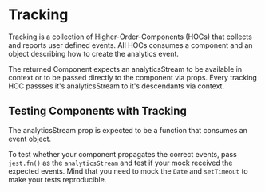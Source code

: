 # Tracking

Tracking is a collection of Higher-Order-Components (HOCs) that collects and
reports user defined events. All HOCs consumes a component and an object
describing how to create the analytics event.

The returned Component expects an analyticsStream to be available in context or
to be passed directly to the component via props. Every tracking HOC passses
it's analyticsStream to it's descendants via context.

## Testing Components with Tracking

The analyticsStream prop is expected to be a function that consumes an event
object.

To test whether your component propagates the correct events, pass `jest.fn()`
as the `analyticsStream` and test if your mock received the expected events.
Mind that you need to mock the `Date` and `setTimeout` to make your tests
reproducible.
